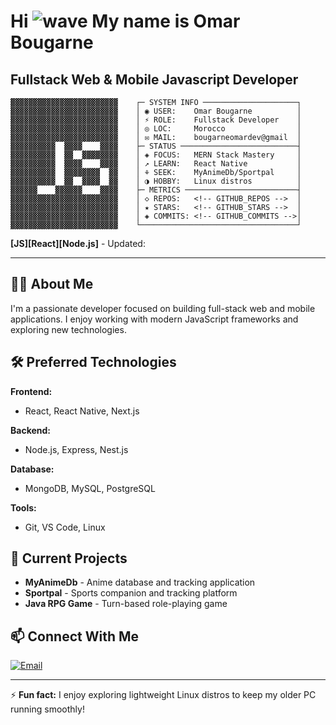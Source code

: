 # Hi ![wave](https://user-images.githubusercontent.com/18350557/176309783-0785949b-9127-417c-8b55-ab5a4333674e.gif) My name is Omar Bougarne

## Fullstack Web & Mobile Javascript Developer

```
▓▓▓▓▓▓▓▓▓▓▓▓▓▓▓▓▓▓▓▓▓▓▓▓    ┌─ SYSTEM INFO ─────────────────────┐
▓▓▓▓▓▓▓▓▓▓▓▓▓▓▓▓▓▓▓▓▓▓▓▓    │ ◉ USER:    Omar Bougarne          │
▓▓▓▓▓▓▓▓▓▓▓▓▓▓▓▓▓▓▓▓▓▓▓▓    │ ⚡ ROLE:    Fullstack Developer    │
▓▓▓▓▓▓▓▓▓▓▓▓▓▓▓▓▓▓▓▓▓▓▓▓    │ ◎ LOC:     Morocco                │
▓▓▓▓▓▓▓▓▓▓▓▓▓▓▓▓▓▓▓▓▓▓▓▓    │ ✉ MAIL:    bougarneomardev@gmail  │
▓▓▓▓▓▓▓▓▓▓  ▓▓▓▓    ▓▓▓▓    ├─ STATUS ──────────────────────────┤
▓▓▓▓▓▓▓▓▓▓  ▓▓  ▓▓▓▓▓▓▓▓    │ ◈ FOCUS:   MERN Stack Mastery     │
▓▓▓▓▓▓▓▓▓▓  ▓▓▓▓    ▓▓▓▓    │ ↗ LEARN:   React Native           │
▓▓▓▓▓▓▓▓▓▓  ▓▓▓▓▓▓▓▓  ▓▓    │ ⚘ SEEK:    MyAnimeDb/Sportpal     │
▓▓▓▓▓▓▓▓▓▓  ▓▓  ▓▓▓▓  ▓▓    │ ◑ HOBBY:   Linux distros          │
▓▓▓▓▓▓    ▓▓▓▓▓▓    ▓▓▓▓    ├─ METRICS ─────────────────────────┤
▓▓▓▓▓▓▓▓▓▓▓▓▓▓▓▓▓▓▓▓▓▓▓▓    │ ◇ REPOS:   <!-- GITHUB_REPOS -->  │
▓▓▓▓▓▓▓▓▓▓▓▓▓▓▓▓▓▓▓▓▓▓▓▓    │ ★ STARS:   <!-- GITHUB_STARS -->  │
▓▓▓▓▓▓▓▓▓▓▓▓▓▓▓▓▓▓▓▓▓▓▓▓    │ ◈ COMMITS: <!-- GITHUB_COMMITS -->│
▓▓▓▓▓▓▓▓▓▓▓▓▓▓▓▓▓▓▓▓▓▓▓▓    └───────────────────────────────────┘
```

**[JS][React][Node.js]** - Updated: **<!-- LAST_UPDATED -->**

---

## 👨‍💻 About Me

I'm a passionate developer focused on building full-stack web and mobile applications. I enjoy working with modern JavaScript frameworks and exploring new technologies.

## 🛠️ Preferred Technologies

**Frontend:**
- React, React Native, Next.js

**Backend:**
- Node.js, Express, Nest.js

**Database:**
- MongoDB, MySQL, PostgreSQL

**Tools:**
- Git, VS Code, Linux

## 🌱 Current Projects

- **MyAnimeDb** - Anime database and tracking application
- **Sportpal** - Sports companion and tracking platform  
- **Java RPG Game** - Turn-based role-playing game

## 📫 Connect With Me

[![Email](https://img.shields.io/badge/Email-bougarneomardev%40gmail.com-blue?style=flat-square&logo=gmail)](mailto:bougarneomardev@gmail.com)

---

⚡ **Fun fact:** I enjoy exploring lightweight Linux distros to keep my older PC running smoothly!
